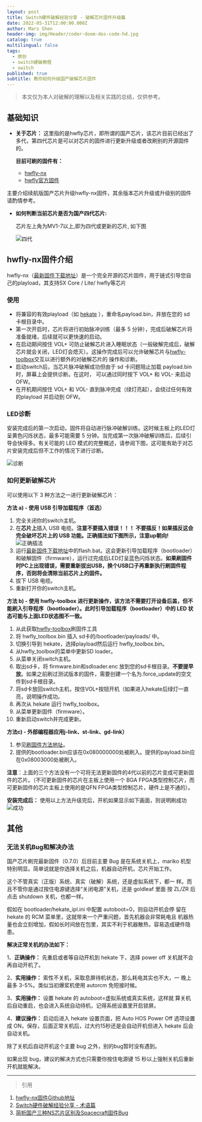 ```yaml
---
layout: post
title: Switch硬件破解经验分享 - 破解芯片固件升级篇
date: 2022-05-31T12:00:00.000Z
author: Mars Shen
header-img: img/Header/coder-doom-dos-code-hd.jpg
catalog: true
multilingual: false
tags:
  - 原创
  - switch硬破教程
  - switch
published: true
subtitle: 教你如何升级国产破解芯片固件
---
```

>本文仅为本人对破解的理解以及相关实践的总结，仅供参考。

## 基础知识

- **关于芯片：** 这里指的是hwfly芯片，即所谓的国产芯片，该芯片目前已经出了多代，第四代芯片是可以对芯片的固件进行更新升级或者改刷别的开源固件的。

	**目前可刷的固件有：**
	+ [hwfly-nx](https://github.com/hwfly-nx/firmware)
	+ [hwfly官方固件](https://www.chipnx.com/)
    
 主要介绍续航版国产芯片升级hwfly-nx固件，其余版本芯片升级或升级别的固件请酌情参考。

- **如何判断当前芯片是否为国产四代芯片:**

  芯片左上角为MV1-7以上,即为四代或更新的芯片, 如下图

   ![四代]({{site.baseurl}}/img/switch/Flashable-Core-SWD.jpg)

## hwfly-nx固件介绍

hwfly-nx（[最新固件下载地址](https://github.com/hwfly-nx/firmware/releases/latest)）是一个完全开源的芯片固件，用于链式引导您自己的playload，其支持SX Core / Lite/ hwfly等芯片

### 使用

- 将兼容的有效playload（如 [hekate](https://github.com/CTCaer/hekate/releases) ），重命名payload.bin，并放在您的 sd 卡根目录中。
- 第一次开启时，芯片将进行初始脉冲训练（最多 5 分钟），完成后破解芯片将准备就绪，后续就可以更快速的启动。
- 在启动期间按住 VOL+ 可防止破解芯片进入睡眠状态（一般破解完成后，破解芯片就会关闭，LED灯会熄灭）。这操作完成后可以允许破解芯片与[hwfly-toolbox](https://github.com/hwfly-nx/hwfly-toolbox)交互以进行额外的对破解芯片的 操作和诊断。
- 启动switch后，当芯片脉冲破解成功但由于 sd 卡问题阻止加载 payload.bin 时，屏幕上会提供诊断。在这时， 可以通过同时按下 VOL+ 和 VOL- 来启动OFW。
- 在开机期间按住 VOL+ 和 VOL- 直到脉冲完成（绿灯亮起），会绕过任何有效的playload 并启动到 OFW。

### LED诊断

  安装完成后的第一次启动，固件将自动进行脉冲破解训练。这时候主板上的LED灯呈黄色闪烁状态，最多可能需要 5 分钟。当完成第一次脉冲破解训练后，后续引导会快得多。有关可能的 LED 模式的完整概述，请参阅下图，这可能有助于对芯片安装完成后但不工作的情况下进行诊断。

![诊断]({{site.baseurl}}/img/switch/switch-modchip-led-pattern.gif)

### 如何更新破解芯片

  可以使用以下 3 种方法之一进行更新破解芯片：

**方法 a) - 使用 USB 引导加载程序（首选）**

1. 完全关闭你的switch主机。
2. 在**芯片上**插入 USB 电缆。**注意不要插入错误！！！ 不要插反！如果插反这会完全破坏芯片上的 USB 功能。正确插法如下图所示，注意up朝向!**
![正确插法]({{site.baseurl}}/img/switch/Hwfly-for-switch-lite-oled-chip-ic-cable-black-board-payment-sx-cx.png_320x320.jpg)
3. 运行[最新固件下载地址](https://github.com/hwfly-nx/firmware/releases/latest)中的flash.bat。这会更新引导加载程序（bootloader）和破解固件（firmware），运行过完成后LED灯呈蓝色闪烁状态。**如果刷固件时PC上出现错误，需要重新拔出USB，换个USB口子再重新执行刷固件程序，否则将会清除当前芯片上的固件。**
4. 拔下 USB 电缆。
5. 重新打开你的switch主机。

**方法 b) - 使用 hwfly-toolbox 进行更新操作，该方法不需要打开设备后盖，但不能刷入引导程序（bootloader）。此时引导加载程序（bootloader）中的 LED 状态可能与上面LED状态图不一致。**

1. 从此获取[hwfly-toolbox](https://github.com/hwfly-nx/hwfly-toolbox/releases)刷固件工具
2. 将 hwfly_toolbox.bin 插入 sd卡的/bootloader/payloads/ 中。
3. 切换引导到 hekate，选择playload然后运行 hwfly_toolbox.bin。
4. 从hwfly_toolbox的菜单中更新SD loader。
5. 从菜单关闭switch主机。
6. 取出sd卡，将 firmware.bin和sdloader.enc 放到您的sd卡根目录。**不要提早放**。如果之前刷过测试版本的固件，需要创建一个名为.force_update的空文件到sd卡根目录。
7. 将sd卡放回switch主机，按住VOL+按钮开机（如果进入hekate后绿灯一直亮，说明操作成功。
8. 再次从 hekate 运行 hwfly_toolbox。
9. 从菜单更新固件（firmware）。
10. 重新启动switch并完成更新。

**方法c) - 外部编程器应用j-link、st-link、gd-link）** 

1. 参见[刷固件方法地址](https://www.sthetix.info/flashing-updating-unbricking-the-chip/)。
2. 提供的bootloader.bin应该在0x080000000处被刷入。提供的payload.bin应在0x08003000处被刷入。


**注意**：上面的三个方法没有一个可将无法更新固件的4代以前的芯片变成可更新固件的芯片。（不可更新固件的芯片在主板上使用一个 BGA FPGA类型控制芯片，而可更新固件的芯片主板上使用的是QFN FPGA类型控制芯片，硬件上是不通的）。


**安装完成后：**
使用以上方法升级完后，开机如果显示如下画面，则说明刷成功
![成功]({{site.baseurl}}/img/switch/maxresdefault.jpg)

## 其他

### 无法关机Bug和解决办法

国产芯片刷完最新固件（0.7.0）后目前主要 Bug 是在系统关机上，mariko 机型特别明显。简单说就是你选择关机之后，机器自动开机，芯片开始工作。

这个不管真实（正版）系统、真实（破解）系统，还是虚拟系统下，都一 样。而且不管你是通过按住电源键选择“关闭电源”关机，还是 goldleaf 里面 按 ZL/ZR 后点击 shutdown 关机，也都一样。

假如在 bootloader/hekate_ipl.ini 中配置 autoboot=0，则自动开机会停 留在 hekate 的 RCM 菜单里，这就带来一个严重问题，首先机器会非常耗电且 机器热量也会立刻增加，假如长时间放在包里，其实不利于机器散热，容易造成硬件隐患。

**解决正常关机的办法如下：**

1、**正确操作：** 先重启或者等自动开机到 hekate 下，选择 power off 关机就不会再自动开机了。

2、**实用操作：** 索性不关机，采取息屏待机状态，那么耗电其实也不大，一 晚上最多 3-5%。类似当初爆浆机使用 autorcm 免短接时候。

3、**实用操作：** 设置 hekate 的 autoboot=虚拟系统或真实系统，这样就 算关机后自动重启，也会进入系统自动待机，记得系统设置里开启锁屏。

4、**建议操作：** 启动后进入 hekate 设置页面，把 Auto HOS Power Off 选项设置成 ON，保存，后面正常关机后，过大约15秒还是会自动开机但进入 hekate 后会自动关机。

除了关机后自动开机这个主要 bug 之外，别的bug暂时没有遇到。

如果出现 bug，建议的解决方式也只需要你按住电源键 15 秒以上强制关机后重新开机就能解决。

---
> 引用



1. [hwfly-nx固件Github地址](https://github.com/hwfly-nx/firmware)
2. [Switch硬件破解经验分享 - 术语篇](https://www.marsshen.com/2022/05/29/switch-hack-terminology/)
3. [简析国产三种NS芯片区别及Spacecraft固件Bug](http://www.265xh.com/nszhinan/4246.html)
